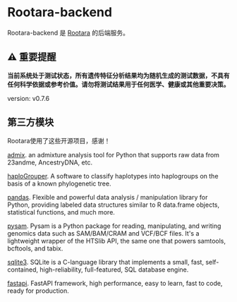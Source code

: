 # Rootara-backend

Rootara-backend 是 [Rootara](https://github.com/pzweuj/Rootara) 的后端服务。

## ⚠️ 重要提醒

**当前系统处于测试状态，所有遗传特征分析结果均为随机生成的测试数据，不具有任何科学依据或参考价值。请勿将测试结果用于任何医学、健康或其他重要决策。**

version: v0.7.6

## 第三方模块

Rootara使用了这些开源项目，感谢！

[admix](https://github.com/stevenliuyi/admix). an admixture analysis tool for Python that supports raw data from 23andme, AncestryDNA, etc.

[haploGrouper](https://gitlab.com/bio_anth_decode/haploGrouper). A software to classify haplotypes into haplogroups on the basis of a known phylogenetic tree.

[pandas](https://pandas.pydata.org/). Flexible and powerful data analysis / manipulation library for Python, providing labeled data structures similar to R data.frame objects, statistical functions, and much more.

[pysam](https://github.com/pysam-developers/pysam). Pysam is a Python package for reading, manipulating, and writing genomics data such as SAM/BAM/CRAM and VCF/BCF files. It's a lightweight wrapper of the HTSlib API, the same one that powers samtools, bcftools, and tabix.

[sqlite3](https://www.sqlite.org/). SQLite is a C-language library that implements a small, fast, self-contained, high-reliability, full-featured, SQL database engine.

[fastapi](https://fastapi.tiangolo.com/). FastAPI framework, high performance, easy to learn, fast to code, ready for production.
